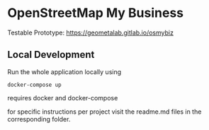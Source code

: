 # OpenStreetMap My Business 


Testable Prototype: https://geometalab.gitlab.io/osmybiz

## Local Development

Run the whole application locally using

`docker-compose up`

requires docker and docker-compose

for specific instructions per project visit the readme.md files in the corresponding folder.
